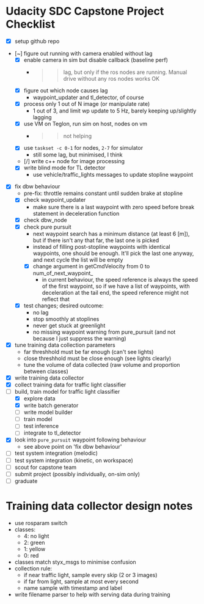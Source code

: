 # Udacity SDC Capstone Project Checklist

- [x] setup github repo
- [~] figure out running with camera enabled without lag
    - [x] enable camera in sim but disable callback (baseline perf)
        - >> lag, but only if the ros nodes are running. Manual drive without any ros nodes works OK
    - [x] figure out which node causes lag
        - waypoint_updater and tl_detector, of course
    - [x] process only 1 out of N image (or manipulate rate)
        - 1 out of 3, and limit wp update to 5 Hz, barely keeping up/slightly lagging
    - [x] use VM on Teglon, run sim on host, nodes on vm
        - >> not helping
    - [x] use `taskset -c 0-1` for nodes, `2-7` for simulator
        - still some lag, but minimised, I think
    - [/] write c++ node for image processing
    - [x] write blind mode for TL detector
        - use vehicle/traffic_lights messages to update stopline waypoint
- [x] fix dbw behaviour
    - pre-fix: throttle remains constant until sudden brake at stopline
    - [x] check waypoint_updater
        - make sure there is a last waypoint with zero speed before break statement in deceleration function
    - [x] check dbw_node
    - [x] check pure pursuit
        - next waypoint search has a minimum distance (at least 6 [m]), but if there isn't any that far, the last one is picked
        - instead of filling post-stopline waypoints with identical waypoints, one should be enough. It'll pick the last one anyway, and next cycle the list will be empty
        - [x] change argument in getCmdVelocity from 0 to num_of_next_waypoint_
            - in current behaviour, the speed reference is always the speed of the first waypoint, so if we have a list of waypoints, with deceleration at the tail end, the speed reference might not reflect that
    - [x] test changes; desired outcome:
        - no lag
        - stop smoothly at stoplines
        - never get stuck at greenlight
        - no missing waypoint warning from pure_pursuit (and not because I just suppress the warning)
- [x] tune training data collection parameters
    - far threshhold must be far enough (can't see lights)
    - close threshhold must be close enough (see lights clearly)
    - tune the volume of data collected (raw volume and proportion between classes)
- [x] write training data collector
- [x] collect training data for traffic light classifier
- [ ] build, train  model for traffic light classifier
    - [x] explore data
    - [x] write batch generator
    - [ ] write model builder
    - [ ] train model
    - [ ] test inference
    - [ ] integrate to tl_detector
- [x] look into `pure_pursuit` waypoint following behaviour
    - see above point on 'fix dbw behaviour'
- [ ] test system integration (melodic)
- [ ] test system integration (kinetic, on workspace)
- [ ] scout for capstone team
- [ ] submit project (possibly individually, on-sim only)
- [ ] graduate

# Training data collector design notes

- use rosparam switch
- classes:
    - 4: no light
    - 2: green
    - 1: yellow
    - 0: red
- classes match styx_msgs to minimise confusion
- collection rule:
    - if near traffic light, sample every skip (2 or 3 images)
    - if far from light, sample at most every second
    - name sample with timestamp and label
- write filename parser to help with serving data during training

